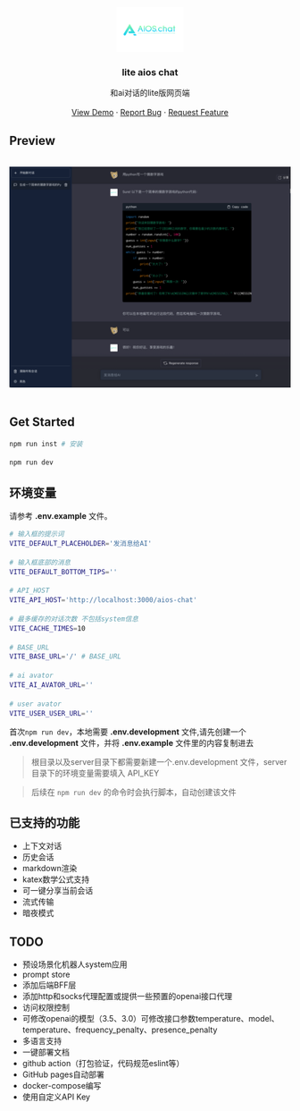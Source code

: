 <div align="center">
  <a href="https://github.com/AIOS-club/lite.aios.chat">
    <img src="src/assets/img/AIOS-LOGO.png" alt="Logo" width="120" height="80">
  </a>

  <h3 align="center">lite aios chat</h3>

  <p align="center">
    和ai对话的lite版网页端
    <br />
    <br />
    <a href="">View Demo</a>
    ·
    <a href="https://github.com/AIOS-club/lite.aios.chat/issues">Report Bug</a>
    ·
    <a href="https://github.com/AIOS-club/lite.aios.chat/issues">Request Feature</a>
  </p>
</div>

## Preview
<br />
<img src="src/assets/img/screenshot.png" />
<br />
<br />

## Get Started
```bash
npm run inst # 安装

npm run dev
```

## 环境变量
请参考 **.env.example** 文件。<br />
```bash
# 输入框的提示词
VITE_DEFAULT_PLACEHOLDER='发消息给AI'

# 输入框底部的消息
VITE_DEFAULT_BOTTOM_TIPS=''

# API_HOST
VITE_API_HOST='http://localhost:3000/aios-chat'

# 最多缓存的对话次数 不包括system信息
VITE_CACHE_TIMES=10

# BASE_URL
VITE_BASE_URL='/' # BASE_URL

# ai avator
VITE_AI_AVATOR_URL=''

# user avator
VITE_USER_USER_URL=''
```

首次```npm run dev```，本地需要 **.env.development** 文件,请先创建一个 **.env.development** 文件，并将 **.env.example** 文件里的内容复制进去
> 根目录以及server目录下都需要新建一个.env.development 文件，server目录下的环境变量需要填入 API_KEY

> 后续在 ```npm run dev``` 的命令时会执行脚本，自动创建该文件


## 已支持的功能
- 上下文对话
- 历史会话
- markdown渲染
- katex数学公式支持
- 可一键分享当前会话
- 流式传输
- 暗夜模式

## TODO
- 预设场景化机器人system应用
- prompt store
- 添加后端BFF层
- 添加http和socks代理配置或提供一些预置的openai接口代理
- 访问权限控制
- 可修改openai的模型（3.5、3.0）可修改接口参数temperature、model、temperature、frequency_penalty、presence_penalty
- 多语言支持
- 一键部署文档
- github action（打包验证，代码规范eslint等）
- GitHub pages自动部署
- docker-compose编写
- 使用自定义API Key